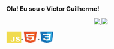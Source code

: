 ### Ola! Eu sou o Victor Guilherme!

<div align="center">
  <a href="https://github.com/VictorGuilhermesc">
  <img height="180em" src="https://github-readme-stats.vercel.app/api?username=VictorGuilhermesc&show_icons=true&theme=dracula&include_all_commits=true&count_private=true"/>
  <img height="180em" src="https://github-readme-stats.vercel.app/api/top-langs/?username=VictorGuilhermesc&layout=compact&langs_count=7&theme=dracula"/>
</div>
<div style="display: inline_block"><br>
  <img align="center" alt="" height="30" width="40" src="https://raw.githubusercontent.com/devicons/devicon/master/icons/javascript/javascript-plain.svg">
  <img align="center" alt="" height="30" width="40" src="https://raw.githubusercontent.com/devicons/devicon/master/icons/html5/html5-original.svg">
  <img align="center" alt=" " height="30" width="40" src="https://raw.githubusercontent.com/devicons/devicon/master/icons/css3/css3-original.svg">
</div>
